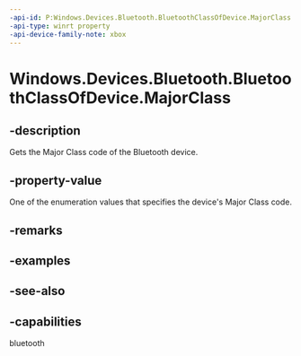 ```yaml
---
-api-id: P:Windows.Devices.Bluetooth.BluetoothClassOfDevice.MajorClass
-api-type: winrt property
-api-device-family-note: xbox
---
```


<!-- Property syntax
public Windows.Devices.Bluetooth.BluetoothMajorClass MajorClass { get; }
-->

# Windows.Devices.Bluetooth.BluetoothClassOfDevice.MajorClass

## -description
Gets the Major Class code of the Bluetooth device.

## -property-value
One of the enumeration values that specifies the device's Major Class code.

## -remarks

## -examples

## -see-also


## -capabilities
bluetooth

